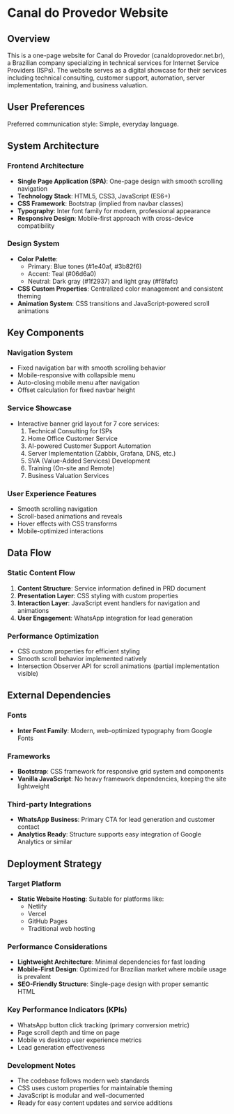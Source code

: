 # Canal do Provedor Website

## Overview

This is a one-page website for Canal do Provedor (canaldoprovedor.net.br), a Brazilian company specializing in technical services for Internet Service Providers (ISPs). The website serves as a digital showcase for their services including technical consulting, customer support, automation, server implementation, training, and business valuation.

## User Preferences

Preferred communication style: Simple, everyday language.

## System Architecture

### Frontend Architecture
- **Single Page Application (SPA)**: One-page design with smooth scrolling navigation
- **Technology Stack**: HTML5, CSS3, JavaScript (ES6+)
- **CSS Framework**: Bootstrap (implied from navbar classes)
- **Typography**: Inter font family for modern, professional appearance
- **Responsive Design**: Mobile-first approach with cross-device compatibility

### Design System
- **Color Palette**: 
  - Primary: Blue tones (#1e40af, #3b82f6)
  - Accent: Teal (#06d6a0)
  - Neutral: Dark gray (#1f2937) and light gray (#f8fafc)
- **CSS Custom Properties**: Centralized color management and consistent theming
- **Animation System**: CSS transitions and JavaScript-powered scroll animations

## Key Components

### Navigation System
- Fixed navigation bar with smooth scrolling behavior
- Mobile-responsive with collapsible menu
- Auto-closing mobile menu after navigation
- Offset calculation for fixed navbar height

### Service Showcase
- Interactive banner grid layout for 7 core services:
  1. Technical Consulting for ISPs
  2. Home Office Customer Service
  3. AI-powered Customer Support Automation
  4. Server Implementation (Zabbix, Grafana, DNS, etc.)
  5. SVA (Value-Added Services) Development
  6. Training (On-site and Remote)
  7. Business Valuation Services

### User Experience Features
- Smooth scrolling navigation
- Scroll-based animations and reveals
- Hover effects with CSS transforms
- Mobile-optimized interactions

## Data Flow

### Static Content Flow
1. **Content Structure**: Service information defined in PRD document
2. **Presentation Layer**: CSS styling with custom properties
3. **Interaction Layer**: JavaScript event handlers for navigation and animations
4. **User Engagement**: WhatsApp integration for lead generation

### Performance Optimization
- CSS custom properties for efficient styling
- Smooth scroll behavior implemented natively
- Intersection Observer API for scroll animations (partial implementation visible)

## External Dependencies

### Fonts
- **Inter Font Family**: Modern, web-optimized typography from Google Fonts

### Frameworks
- **Bootstrap**: CSS framework for responsive grid system and components
- **Vanilla JavaScript**: No heavy framework dependencies, keeping the site lightweight

### Third-party Integrations
- **WhatsApp Business**: Primary CTA for lead generation and customer contact
- **Analytics Ready**: Structure supports easy integration of Google Analytics or similar

## Deployment Strategy

### Target Platform
- **Static Website Hosting**: Suitable for platforms like:
  - Netlify
  - Vercel
  - GitHub Pages
  - Traditional web hosting

### Performance Considerations
- **Lightweight Architecture**: Minimal dependencies for fast loading
- **Mobile-First Design**: Optimized for Brazilian market where mobile usage is prevalent
- **SEO-Friendly Structure**: Single-page design with proper semantic HTML

### Key Performance Indicators (KPIs)
- WhatsApp button click tracking (primary conversion metric)
- Page scroll depth and time on page
- Mobile vs desktop user experience metrics
- Lead generation effectiveness

### Development Notes
- The codebase follows modern web standards
- CSS uses custom properties for maintainable theming
- JavaScript is modular and well-documented
- Ready for easy content updates and service additions
